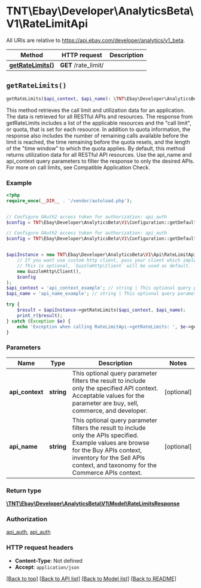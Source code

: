 # TNT\Ebay\Developer\AnalyticsBeta\V1\RateLimitApi

All URIs are relative to https://api.ebay.com/developer/analytics/v1_beta.

Method | HTTP request | Description
------------- | ------------- | -------------
[**getRateLimits()**](RateLimitApi.md#getRateLimits) | **GET** /rate_limit/ | 


## `getRateLimits()`

```php
getRateLimits($api_context, $api_name): \TNT\Ebay\Developer\AnalyticsBeta\V1\Model\RateLimitsResponse
```



This method retrieves the call limit and utilization data for an application. The data is retrieved for all RESTful APIs and resources. The response from getRateLimits includes a list of the applicable resources and the &quot;call limit&quot;, or quota, that is set for each resource. In addition to quota information, the response also includes the number of remaining calls available before the limit is reached, the time remaining before the quota resets, and the length of the &quot;time window&quot; to which the quota applies. By default, this method returns utilization data for all RESTful API resources. Use the api_name and api_context query parameters to filter the response to only the desired APIs. For more on call limits, see Compatible Application Check.

### Example

```php
<?php
require_once(__DIR__ . '/vendor/autoload.php');


// Configure OAuth2 access token for authorization: api_auth
$config = TNT\Ebay\Developer\AnalyticsBeta\V1\Configuration::getDefaultConfiguration()->setAccessToken('YOUR_ACCESS_TOKEN');

// Configure OAuth2 access token for authorization: api_auth
$config = TNT\Ebay\Developer\AnalyticsBeta\V1\Configuration::getDefaultConfiguration()->setAccessToken('YOUR_ACCESS_TOKEN');


$apiInstance = new TNT\Ebay\Developer\AnalyticsBeta\V1\Api\RateLimitApi(
    // If you want use custom http client, pass your client which implements `GuzzleHttp\ClientInterface`.
    // This is optional, `GuzzleHttp\Client` will be used as default.
    new GuzzleHttp\Client(),
    $config
);
$api_context = 'api_context_example'; // string | This optional query parameter filters the result to include only the specified API context. Acceptable values for the parameter are buy, sell, commerce, and developer.
$api_name = 'api_name_example'; // string | This optional query parameter filters the result to include only the APIs specified. Example values are browse for the Buy APIs context, inventory for the Sell APIs context, and taxonomy for the Commerce APIs context.

try {
    $result = $apiInstance->getRateLimits($api_context, $api_name);
    print_r($result);
} catch (Exception $e) {
    echo 'Exception when calling RateLimitApi->getRateLimits: ', $e->getMessage(), PHP_EOL;
}
```

### Parameters

Name | Type | Description  | Notes
------------- | ------------- | ------------- | -------------
 **api_context** | **string**| This optional query parameter filters the result to include only the specified API context. Acceptable values for the parameter are buy, sell, commerce, and developer. | [optional]
 **api_name** | **string**| This optional query parameter filters the result to include only the APIs specified. Example values are browse for the Buy APIs context, inventory for the Sell APIs context, and taxonomy for the Commerce APIs context. | [optional]

### Return type

[**\TNT\Ebay\Developer\AnalyticsBeta\V1\Model\RateLimitsResponse**](../Model/RateLimitsResponse.md)

### Authorization

[api_auth](../../README.md#api_auth), [api_auth](../../README.md#api_auth)

### HTTP request headers

- **Content-Type**: Not defined
- **Accept**: `application/json`

[[Back to top]](#) [[Back to API list]](../../README.md#endpoints)
[[Back to Model list]](../../README.md#models)
[[Back to README]](../../README.md)
